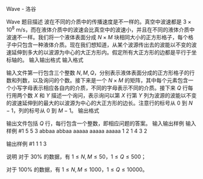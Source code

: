 



Wave - 洛谷














Wave
题目描述
波在不同的介质中的传播速度是不一样的。真空中波速都是 $3\times {10}^8$ m/s，而在液体介质中的波速会比真空中的波速小，并且在不同的液体介质中波速不一样。我们将一个液体表面分成 $N \times M$ 块相同大小的正方形格子，每个格子中只包含一种液体介质。现在我们想知道，从某个波源传出去的波能以不变的波速延伸到多大的以波源为中心的大正方形内。假定所有大正方形的边都是平行于坐标轴的。
输入输出格式
输入格式

输入文件第一行包含三个整数 $N, M, Q$，分别表示液体表面分成的正方形格子的行数和列数，以及询问的个数。接下来是一个 $N \times M$ 的矩阵，其中每个元素包含一个小写字母表示相应各自内的介质，不同的字母表示不同的介质。接下来 $Q$ 行每行用两个数 $X$ 和 $Y$ 描述一个询问，表示询问以第 $X$ 行第 $Y$ 列为波源的波能以不变的波速延伸到的最大的以波源为中心的大正方形的边长。注意行的标号从 $0$ 到 $N-1$，列的标号从 $0$ 到 $M-1$。
输出格式

输出文件包括 $Q$ 行，每行包含一个整数，即相应问题的答案。
输入输出样例
输入样例 #1
5 5 3
abbaa
abbaa
aaaaa
aaaaa
aaaaa
1 2
1 4
3 2

输出样例 #1
1
1
3

说明
对于 $30\%$ 的数据，有 $1 \le N,M \le 50$，$1 \le Q \le 500$；

对于 $100\%$ 的数据，有 $1 \le N,M \le 1000$，$1 \le Q \le 10000$。






